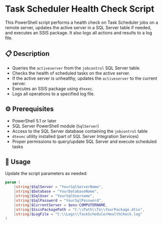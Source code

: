 # Task Scheduler Health Check Script

This PowerShell script performs a health check on Task Scheduler jobs on a remote server, updates the active server in a SQL Server table if needed, and executes an SSIS package. It also logs all actions and results to a log file.

## 📋 Description

- Queries the `activeserver` from the `jobcontrol` SQL Server table.
- Checks the health of scheduled tasks on the active server.
- If the active server is unhealthy, updates the `activeserver` to the current server.
- Executes an SSIS package using `dtexec`.
- Logs all operations to a specified log file.

## ⚙️ Prerequisites

- PowerShell 5.1 or later
- SQL Server PowerShell module (`SqlServer`)
- Access to the SQL Server database containing the `jobcontrol` table
- `dtexec` utility installed (part of SQL Server Integration Services)
- Proper permissions to query/update SQL Server and execute scheduled tasks

## 🚀 Usage

Update the script parameters as needed:

```powershell
param (
    [string]$SqlServer = "YourSqlServerName",
    [string]$Database = "YourDatabaseName",
    [string]$SqlUser = "YourSqlUsername",
    [string]$SqlPassword = "YourSqlPassword",
    [string]$CurrentServer = $env:COMPUTERNAME,
    [string]$SsisPackagePath = "C:\\Path\\To\\YourPackage.dtsx",
    [string]$LogFile = "C:\\Logs\\TaskSchedulerHealthCheck.log"
)
